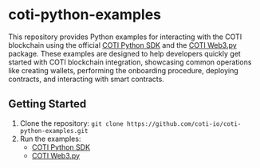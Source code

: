 # coti-python-examples

This repository provides Python examples for interacting with the COTI blockchain using the official [COTI Python SDK](https://github.com/coti-io/coti-sdk-python) and the [COTI Web3.py](https://github.com/coti-io/coti-web3.py) package. These examples are designed to help developers quickly get started with COTI blockchain integration, showcasing common operations like creating wallets, performing the onboarding procedure, deploying contracts, and interacting with smart contracts.

## Getting Started

1. Clone the repository: `git clone https://github.com/coti-io/coti-python-examples.git`
2. Run the examples:
    - [COTI Python SDK](/coti-sdk/README.md)
    - [COTI Web3.py](/coti-web3/README.md)